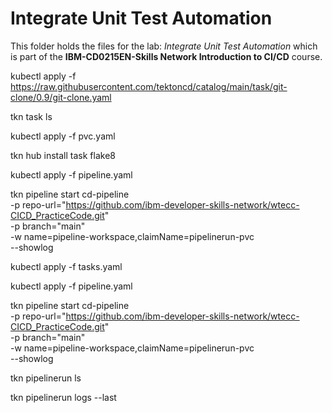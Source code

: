 # Integrate Unit Test Automation

This folder holds the files for the lab: _Integrate Unit Test Automation_ which is part of the **IBM-CD0215EN-Skills Network Introduction to CI/CD** course.

kubectl apply -f https://raw.githubusercontent.com/tektoncd/catalog/main/task/git-clone/0.9/git-clone.yaml

tkn task ls

kubectl apply -f pvc.yaml

tkn hub install task flake8

kubectl apply -f pipeline.yaml

tkn pipeline start cd-pipeline \
    -p repo-url="https://github.com/ibm-developer-skills-network/wtecc-CICD_PracticeCode.git" \
    -p branch="main" \
    -w name=pipeline-workspace,claimName=pipelinerun-pvc \
    --showlog

kubectl apply -f tasks.yaml

kubectl apply -f pipeline.yaml

tkn pipeline start cd-pipeline \
    -p repo-url="https://github.com/ibm-developer-skills-network/wtecc-CICD_PracticeCode.git" \
    -p branch="main" \
    -w name=pipeline-workspace,claimName=pipelinerun-pvc \
    --showlog

tkn pipelinerun ls

tkn pipelinerun logs --last
